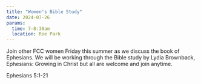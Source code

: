 ```yaml
---
title: "Women's Bible Study"
date: 2024-07-26
params:
  time: 7–8:30am
  location: Roe Park
---
```


Join other FCC women Friday this summer as we discuss the book of Ephesians. We will be working through the Bible study by Lydia Brownback, Ephesians: Growing in Christ but all are welcome and join anytime.

Ephesians 5:1-21
